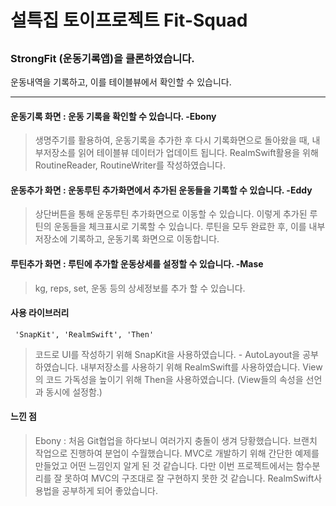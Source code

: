 # 설특집 토이프로젝트 Fit-Squad

## 
### StrongFit (운동기록앱)을 클론하였습니다.
운동내역을 기록하고, 이를 테이블뷰에서 확인할 수 있습니다.

----
  
#### 운동기록 화면 : 운동 기록을 확인할 수 있습니다. -Ebony
> 생명주기를 활용하여, 운동기록을 추가한 후 다시 기록화면으로 돌아왔을 때, 내부저장소를 읽어 테이블뷰 데이터가 업데이트 됩니다. 
> RealmSwift활용을 위해 RoutineReader, RoutineWriter를 작성하였습니다.

#### 운동추가 화면 : 운동루틴 추가화면에서 추가된 운동들을 기록할 수 있습니다. -Eddy
> 상단버튼을 통해 운동루틴 추가화면으로 이동할 수 있습니다.
> 이렇게 추가된 루틴의 운동들을 체크표시로 기록할 수 있습니다.
> 루틴을 모두 완료한 후, 이를 내부저장소에 기록하고, 운동기록 화면으로 이동합니다.


#### 루틴추가 화면 : 루틴에 추가할 운동상세를 설정할 수 있습니다. -Mase
> kg, reps, set, 운동 등의 상세정보를 추가 할 수 있습니다.
  
#### 사용 라이브러리
     'SnapKit', 'RealmSwift', 'Then'
> 코드로 UI를 작성하기 위해 SnapKit을 사용하였습니다. - AutoLayout을 공부하였습니다.
> 내부저장소를 사용하기 위해 RealmSwift를 사용하였습니다.
> View의 코드 가독성을 높이기 위해 Then을 사용하였습니다. (View들의 속성을 선언과 동시에 설정함.)

#### 느낀 점
> Ebony : 처음 Git협업을 하다보니 여러가지 충돌이 생겨 당황했습니다. 브랜치 작업으로 진행하여 분업이 수월했습니다.
> MVC로 개발하기 위해 간단한 예제를 만들었고 어떤 느낌인지 알게 된 것 같습니다. 다만 이번 프로젝트에서는 함수분리를 잘 못하여 MVC의 구조대로 잘 구현하지 못한 것 같습니다.
> RealmSwift사용법을 공부하게 되어 좋았습니다.
